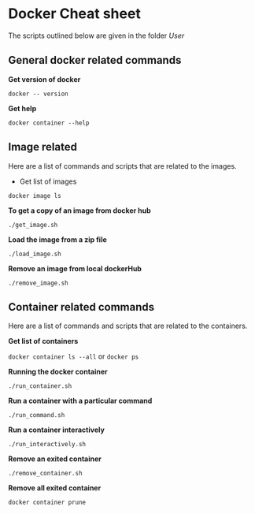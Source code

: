 # Docker Cheat sheet

The scripts outlined below are given in the folder *User*

## General docker related commands

**Get version of docker**

`docker -- version`

**Get help**

`docker container --help`

## Image related

Here are a list of commands and scripts that are related to the images.

- Get list of images

`docker image ls`

**To get a copy of an image from docker hub**

`./get_image.sh`

**Load the image from a zip file**

`./load_image.sh`

**Remove an image from local dockerHub**

`./remove_image.sh`

## Container related commands

Here are a list of commands and scripts that are related to the containers.

**Get list of containers**

`docker container ls --all` or `docker ps`

**Running the docker container**

`./run_container.sh`

**Run a container with a particular command**

`./run_command.sh`

**Run a container interactively**

`./run_interactively.sh`

**Remove an exited container**

`./remove_container.sh`

**Remove all exited container**

`docker container prune`
